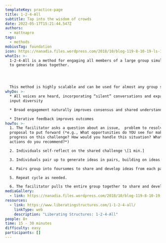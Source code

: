 ```yaml
---
templateKey: practice-page
title: 1-2-4-All
subtitle: Tap into the wisdom of crowds
date: 2022-05-17T15:21:44.547Z
authors:
  - mattnapro
tags:
  - methods
mobiusTag: foundation
icon: https://nanadia.files.wordpress.com/2018/10/blog-119-8-10-19-ls-1-2-4-all.jpg
whatIs: >-
  1-2-4-All is a method for engaging all members of a large group simultaneously
  to generate ideas together.




  This method is highly scalable and can be used for almost any group size.
whyDo: >-
  * All voices are heard, incorporating “silent” conversations and expanding
  input diversity

  * Broad engagement naturally improves consensus and shared understanding

  * Iterative feedback improves outcomes
howTo: >-
  1. The facilitator asks a question about an issue,  problem to resolve, or a
  proposal to put forward (*e.g., What opportunities do YOU see for making
  progress on this challenge? How would you handle this situation? What ideas or
  actions do you recommend?*)

  2. Individuals self-reflect on the shared challenge \[1 min.]

  3. Individuals pair up to generate ideas in pairs, building on ideas from self-reflection. \[2 min.]

  4. Pairs group into foursomes to share and develop ideas from each pair. \[4 min.]

  5. Repeat cycle as needed.

  6. The facilitator pulls the entire group together to share and develop a common idea. \[5 min.]
mediaGallery:
  - link: https://nanadia.files.wordpress.com/2018/10/blog-119-8-10-19-ls-1-2-4-all.jpg
resources:
  - link: https://www.liberatingstructures.com/1-1-2-4-all/
    linkType: web
    description: "Liberating Structures: 1-2-4-All"
people: 8+
time: 15 - 30 minutes
difficulty: easy
participants: []
---
```

